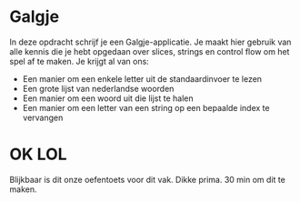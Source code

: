 # Galgje

In deze opdracht schrijf je een Galgje-applicatie. Je maakt hier gebruik van alle kennis die je hebt opgedaan over slices, strings en control flow om het spel af te maken. Je krijgt al van ons:
- Een manier om een enkele letter uit de standaardinvoer te lezen
- Een grote lijst van nederlandse woorden
- Een manier om een woord uit die lijst te halen
- Een manier om een letter van een string op een bepaalde index te vervangen

# OK LOL
Blijkbaar is dit onze oefentoets voor dit vak. 
Dikke prima. 30 min om dit te maken.

